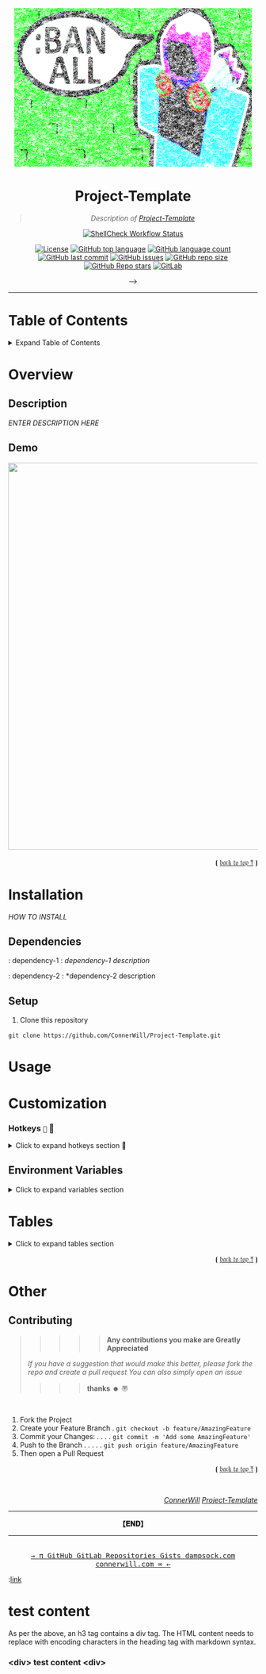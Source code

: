 <!-- Project-Template - README.md -->

<!--
  NAME:         Project-Template
  AUTHOR:       ConnerWill
  DATE:         2022-09-01
  DESCRIPTION:  "Description of project"
  DOCS:         docs/README.md
-->

<div align="center">
  <img width="480" height="320" src="assets/banner.png">

# **Project-Template**

> *Description of [*Project-Template*][Project-Template]*

[![ShellCheck Workflow Status][github-workflow-shellcheck-badge]][github-workflow-shellcheck]
<!--[![Workflow Status][github-workflow-badge]][github-workflow]-->
[![License][license]][license-file]
[![GitHub top language][github-top-language]][Project-Template]
[![GitHub language count][github-language-count]][Project-Template]
[![GitHub last commit][github-last-commit]][Project-Template]
[![GitHub issues][github-issues]][Project-Template]
[![GitHub repo size][github-repo-size]][Project-Template]
[![GitHub Repo stars][github-repo-stars]][Project-Template]
[![GitLab][gitlab-badge]][gitlab]
<!--[![GoDoc][godoc-badge]][godoc]-->
<!--[![GoReportCard][report-badge]][report]-->
<!--[![Docker Cloud Build Status][docker-cloud-build-status]][docker-hub]-->
<!--<!--[![Docker Pulls][docker-pulls]][docker-hub]-->-->
<!--[![Docker Image Size][docker-size]][docker-hub]-->
<!--[![Travis Build Status][travis-badge]][travis]-->

  <hr>
</div>

# Table of Contents

<details>
  <summary>Expand Table of Contents</summary>

* [Project-Template](#Project-Template)
* [Table of Contents](#table-of-contents)
* [Overview](#overview)
  * [Description](##description)
  * [Demo](##demo)
* [Installation](#installation)
  * [Dependencies](##dependencies)
    * [Dependency-1-Installation](###dependency-1-installation)
  * [Setup](##setup)
* [Usage](#usage)
* [Customization](#customization)
  * [Configuration File](##configuration-file)
    * [Hotkeys](###hotkeys)
  * [Environment Variables](#environment-variables)
* [Other](#other)

  <hr>
  <p align="right">⦗ <a href="#top">𝔟𝔞𝔠𝔨 𝔱𝔬 𝔱𝔬𝔭 ⤒</a> ⦘</p>
</details>

# Overview

## Description

*ENTER DESCRIPTION HERE*

## Demo

<div align="center">
  <img width="1190" height="780" src="assets/replace-placeholders-demo.gif">
</div>

<p align="right">⦗ <a href="#top">𝔟𝔞𝔠𝔨 𝔱𝔬 𝔱𝔬𝔭 ⤒</a> ⦘</p>

# Installation

*HOW TO INSTALL*

## Dependencies

: dependency-1
: *dependency-1 description*

: dependency-2
: *dependency-2 description

## Setup

1. Clone this repository

```console
git clone https://github.com/ConnerWill/Project-Template.git
```

# Usage

# Customization

### Hotkeys <kbd>``</kbd><b>  </b><br>

<details>
  <summary>Click to expand hotkeys section <b>  </b></summary>

<div align="center">

<kbd>`↑`</kbd><br>
<kbd>`←`</kbd><kbd>`↓`</kbd><kbd>`→`</kbd><br><br>
<kbd>`h`</kbd><kbd>`j`</kbd><kbd>`k`</kbd><kbd>`l`</kbd><br><br>
<kbd>`TAB`</kbd>  <kbd>`SHIFT`</kbd> <kbd>`ENTER`</kbd><br>
<kbd>`CTRL`</kbd> <kbd>`SUPER`</kbd> <kbd>`ALT`</kbd><br><br>
<kbd>`INSERT`</kbd><kbd>`HOME`</kbd><kbd>`PgUp`</kbd><br>
<kbd>`DELETE`</kbd><kbd>`END`</kbd><kbd>`PgDn`</kbd><br><br>
<kbd>`~`</kbd> <kbd>`FN`</kbd> <kbd>`F1`</kbd><br>
<kbd>`CAPSLOCK`</kbd> <kbd>`ESC`</kbd><br>
<kbd>`BACKSPACE`</kbd> <kbd>`DEL`</kbd><br>

</div>
</details>


## Environment Variables

<details>
  <summary>Click to expand variables section</summary>

> *(https://connerwill.com)*

**```ENVVAR```**
: *<kbd>string</kbd>*
: environment variable description.

**```ENVVAR2```**
: *<kbd>bool</kbd>*
: environment variable description.

**```ENVVAR3```**
: *<kbd>string</kbd>*
: environment variable description.

**```ENVVAR4```**
: *<kbd>bool</kbd>*
: environment variable description.

<p align="right">⦗ <a href="#top">𝔟𝔞𝔠𝔨 𝔱𝔬 𝔱𝔬𝔭 ⤒</a> ⦘</p>
</details>

# Tables

<details>
  <summary>Click to expand tables section</summary>
  <hr><br>
  <details>
    <summary>Click to expand large tables section</summary>

### Large

```shell
UPPERLEFT_TITLE="TEST"
UPPERLEFT_CONTENT="test"
UPPERMIDDLE_TITLE="TEST"
UPPERMIDDLE_CONTENT="TEST"
UPPERRIGHT_TITLE="TEST"
UPPERRIGHT_CONTENT="test"
LOWERLEFT_TITLE="TEST"
LOWERLEFT_CONTENT="test"
LOWERMIDDLE_TITLE="TEST"
LOWERMIDDLE_CONTENT="test"
LOWERRIGHT_TITLE="TEST"
LOWERRIGHT_CONTENT="test"
```

  <div align="center">
    <table border="0" width="100%">
      <col style="width:33%">
      <col style="width:33%">
      <col style="width:33%">
      <tbody>
        <tr style="border: 0px !important;">
          <td valign="top" style="border: 0px !important;"><b>$UPPERLEFT_TITLE</b>$UPPERLEFT_CONTENT</td>
          <td valign="top" style="border: 0px !important;"><b>$UPPERMIDDLE_TITLE</b>$UPPERMIDDLE_CONTENT</td>
          <td valign="top" style="border: 0px !important;"><b>$UPPERRIGHT_TITLE</b>$UPPERRIGHT_CONTENT</td>
        </tr>
        <tr style="border: 0px !important;">
          <td valign="top" style="border: 0px !important;"><b>$LOWERLEFT_TITLE</b>$LOWERLEFT_CONTENT</td>
          <td valign="top" style="border: 0px !important;"><b>$LOWERMIDDLE_TITLE</b>$LOWERMIDDLE_CONTENT</td>
          <td valign="top" style="border: 0px !important;"><b>$LOWERRIGHT_TITLE</b>$LOWERRIGHT_CONTENT</td>
        </tr>
      </tbody>
    </table>
  </div>
  </details>
  <hr><br>
  <details>
    <summary>Click to expand small tables section</summary>
    <div align="center">

### Small

| title                            | status    | [something](https://example.com)                                                     | demo |   |
|--------------------------------------|-----------|--------------------------------------------------------------------------------------|------|---|
| **[something](https://example.com)   | `content` | <a href="https://asciinema.org/a/osSEzqnmH9pMYEZibNe2K7ZL7" target="_blank">demo</a> |      |   |
| **[something](https://example.com)   | `content` | <a href="https://asciinema.org/a/rCiT9hXQ5IdwqOwg6rifyFZzb" target="_blank">demo</a> |      |   |
| **[something](https://example.com)   |           |                                                                                      |      |   |
| **[something](https://example.com)   | `content` | <a href="https://asciinema.org/a/314508" target="_blank">demo</a>                    |      |   |
| **[something](https://example.com)** | beta      |                                                                                      |      |   |
| **[something](https://example.com)** | alpha     |                                                                                      |      |   |
| **[something](https://example.com)** | alpha     |                                                                                      |      |   |

  </div>
</details>
</details>

<p align="right">⦗ <a href="#top">𝔟𝔞𝔠𝔨 𝔱𝔬 𝔱𝔬𝔭 ⤒</a> ⦘</p>

</details>

# Other

## Contributing

> > > > >   **Any contributions you make are Greatly Appreciated**
>
> *If you have a suggestion that would make this better,*
> *please fork the repo and create a pull request*
> *You can also simply open an issue*
>
> > > >   **thanks** ☻ 〠

<br>

1. Fork the Project
2. Create your Feature Branch  . `git checkout -b feature/AmazingFeature`
3. Commit your Changes: . . . .  `git commit -m 'Add some AmazingFeature'`
4. Push to the Branch  . . . . . `git push origin feature/AmazingFeature`
5. Then open a Pull Request

<p align="right">⦗ <a href="#top">𝔟𝔞𝔠𝔨 𝔱𝔬 𝔱𝔬𝔭 ⤒</a> ⦘</p>
</details>
<br>
<footer>
 <nav data-content="bottom">
  <div align="right">
   <div id="foot">
    <span id="bottom">
     <p>
      <a href="https://github.com/ConnerWill"><em>ConnerWill</em></a>
      <a href="https://github.com/ConnerWill/Project-Template"><em>Project-Template</em></a>
     </p>
    </span>
   </div>
  </div>
 <hr>
 </nav>
</footer>
</div>
<div align="center">
  <b> 【𝐄𝐍𝐃】 </b>
</div>


<div align="center">
 <span>
  <hr>
  <br>
  <kbd>
   <a href="https://connerwill.com"><kbd>→ <kbd> π </kbd></kbd></a>
   <a href="https://github.com/ConnerWill"><kbd> GitHub </kbd></a>
   <a href="https://gitlab.com/ConnerWill"><kbd> GitLab </kbd></a>
   <a href="https://github.com/ConnerWill?tab=repositories"><kbd> Repositories </kbd></a>
   <a href="https://gist.github.com/ConnerWill"><kbd> Gists </kbd></a>
   <a href="https://dampsock.com"><kbd> dampsock.com </kbd></a>
   <a href="https://connerwill.com"><kbd> connerwill.com </kbd></a>
   <a href="https://connerwill.com"><kbd><kbd> &infin; </kbd> ← </kbd></a>
  </kbd>
 </span>
</div>

:<a href="url" target="_blank">link</a>

# test content

As per the above, an h3 tag contains a div tag. The HTML content needs to replace with encoding characters in the heading tag with markdown syntax.

### &lt;div&gt; test content &lt;div&gt;


<!-- === URL Resources === -->
<!-- Project-Template GitHub Repository URL -->
[Project-Template]: https://github.com/ConnerWill/Project-Template
<!-- BADGES -->
 <!-- GitHub Badges -->
  <!-- LICENSE Badge -->
[license]: https://img.shields.io/github/license/ConnerWill/Project-Template
[license-file]: https://github/ConnerWill/Project-Template/blob/main/docs/LICENSE
  <!-- GitHub Workflow Badges -->
  <!-- GitHub Workflow ShellCheck Status Badges -->
[github-workflow-shellcheck-badge]: https://img.shields.io/github/workflow/status/ConnerWill/Project-Template/ShellCheck
[github-workflow-shellcheck]: https://github.com/ConnerWill/Project-Template/actions
  <!-- GitHub Workflow <ENTER_WORKFLOW_NAME> Status Badges -->
[github-workflow-badge]: https://img.shields.io/github/workflow/status/ConnerWill/Project-Template/<ENTER_WORKFLOW_NAME>
[github-workflow]: https://github.com/ConnerWill/Project-Template/actions
  <!-- GitHub Languages Badges -->
[github-top-language]: https://img.shields.io/github/languages/top/ConnerWill/Project-Template
[github-language-count]: https://img.shields.io/github/languages/count/ConnerWill/Project-Template
  <!-- GitHub Languages Badges -->
[github-last-commit]: https://img.shields.io/github/last-commit/ConnerWill/Project-Template
[github-issues]: https://img.shields.io/github/issues-raw/ConnerWill/Project-Template
[github-repo-size]: https://img.shields.io/github/repo-size/ConnerWill/Project-Template
  <!-- GitHub Stars Badges -->
[github-repo-stars]: https://img.shields.io/github/stars/ConnerWill/Project-Template?style=social
  <!-- GitLab Badge -->
[gitlab]: https://gitlab.com/ConnerWill/Project-Template
[gitlab-badge]: https://img.shields.io/static/v1?label=gitlab&logo=gitlab&color=E24329&message=mirrored
 <!-- Travis CI Badges -->
[travis-badge]: https://app.travis-ci.com/ConnerWill/Project-Template.svg?branch=master
[travis]: https://app.travis-ci.com/ConnerWill/Project-Template/
 <!-- Go Badges -->
  <!-- GoDoc Badges -->
[godoc-badge]: https://godoc.org/github.com/connerwill/Project-Template?status.svg
[godoc]: https://godoc.org/github.com/connerwill/Project-Template
  <!-- Go Report Card Badges -->
[report-badge]: https://goreportcard.com/badge/github.com/connerwill/Project-Template
[report]: https://goreportcard.com/report/github.com/connerwill/Project-Template
 <!-- Docker Badges -->
  <!-- Docker Image Badges -->
[docker-pulls]: https://img.shields.io/docker/pulls/rl9uu6smkj/Project-Template
[docker-size]: https://img.shields.io/docker/image-size/rl9uu6smkj/Project-Template
  <!-- DockerHub Badges -->
[docker-hub]: https://hub.docker.com/r/rl9uu6smkj/Project-Template
[docker-cloud-build-status]: https://img.shields.io/docker/cloud/build/rl9uu6smkj/Project-Template
